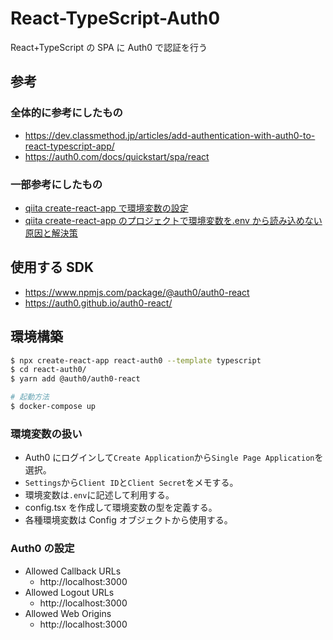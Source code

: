 # React-TypeScript-Auth0

React+TypeScript の SPA に Auth0 で認証を行う

## 参考

### 全体的に参考にしたもの

- https://dev.classmethod.jp/articles/add-authentication-with-auth0-to-react-typescript-app/
- https://auth0.com/docs/quickstart/spa/react

### 一部参考にしたもの

- [qiita create-react-app で環境変数の設定](https://qiita.com/naogify/items/37de1baf1aebb648273b)
- [qiita create-react-app のプロジェクトで環境変数を.env から読み込めない原因と解決策](https://qiita.com/wakeupsloth/items/ec19b9fbfddfb1cd58bb)

## 使用する SDK

- https://www.npmjs.com/package/@auth0/auth0-react
- https://auth0.github.io/auth0-react/

## 環境構築

```BASH
$ npx create-react-app react-auth0 --template typescript
$ cd react-auth0/
$ yarn add @auth0/auth0-react

# 起動方法
$ docker-compose up
```

### 環境変数の扱い

- Auth0 にログインして`Create Application`から`Single Page Application`を選択。
- `Settings`から`Client ID`と`Client Secret`をメモする。
- 環境変数は`.env`に記述して利用する。
- config.tsx を作成して環境変数の型を定義する。
- 各種環境変数は Config オブジェクトから使用する。

### Auth0 の設定

- Allowed Callback URLs
  - http://localhost:3000
- Allowed Logout URLs
  - http://localhost:3000
- Allowed Web Origins
  - http://localhost:3000
